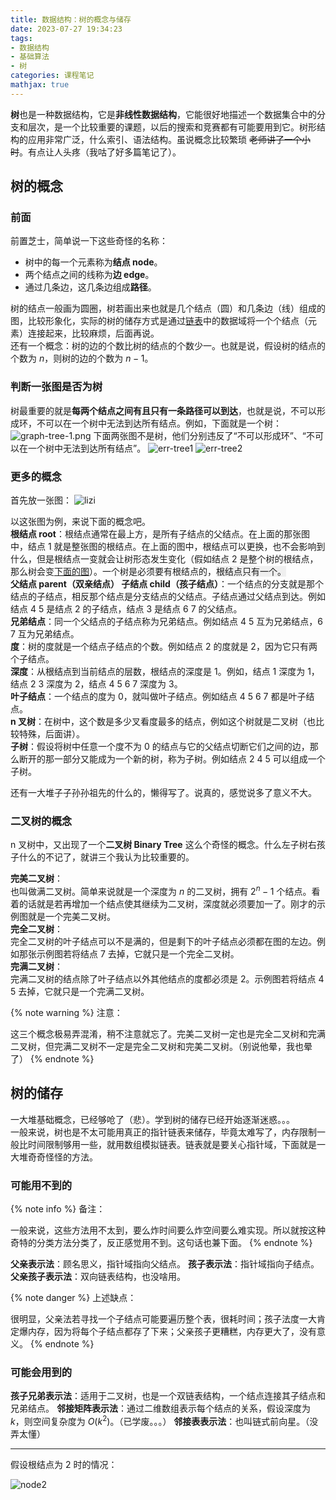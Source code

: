 ```yaml
---
title: 数据结构：树的概念与储存
date: 2023-07-27 19:34:23
tags:
- 数据结构
- 基础算法
- 树
categories: 课程笔记
mathjax: true
---
```


**树**也是一种数据结构，它是**非线性数据结构**，它能很好地描述一个数据集合中的分支和层次，是一个比较重要的课题，以后的搜索和竞赛都有可能要用到它。树形结构的应用非常广泛，什么索引、语法结构。虽说概念比较繁琐 ~~老师讲了一个小时~~。有点让人头疼（我咕了好多篇笔记了）。

## 树的概念
### 前面
前置芝士，简单说一下这些奇怪的名称：
- 树中的每一个元素称为**结点 node**。
- 两个结点之间的线称为**边 edge**。
- 通过几条边，这几条边组成**路径**。

<!--more-->

树的结点一般画为圆圈，树若画出来也就是几个结点（圆）和几条边（线）组成的图，比较形象化，实际的树的储存方式是通过<a href="/posts/lianbiao" style="border-bottom:none;">链表</a>中的数据域将一个个结点（元素）连接起来，比较麻烦，后面再说。  
还有一个概念：树的边的个数比树的结点的个数少一。也就是说，假设树的结点的个数为 $n$，则树的边的个数为 $n-1$。

### 判断一张图是否为树
树最重要的就是**每两个结点之间有且只有一条路径可以到达**，也就是说，不可以形成环，不可以在一个树中无法到达所有结点。例如，下面就是一个树：
![graph-tree-1.png](https://s2.loli.net/2023/12/16/5UZo8kn4QAYD1F9.png)
下面两张图不是树，他们分别违反了“不可以形成环”、“不可以在一个树中无法到达所有结点”。
![err-tree1](https://s2.loli.net/2023/12/16/VgfdiEJmDvSz2OB.png)
![err-tree2](https://s2.loli.net/2023/12/16/SEGpmcFVrNv95w2.png)

### 更多的概念
首先放一张图：
![lizi](https://s2.loli.net/2023/12/16/O51sWLVJvfdu9ai.png)

以这张图为例，来说下面的概念吧。  
**根结点 root**：根结点通常在最上方，是所有子结点的父结点。在上面的那张图中，结点 1 就是整张图的根结点。在上面的图中，根结点可以更换，也不会影响到什么，但是根结点一变就会让树形态发生变化（假如结点 2 是整个树的根结点，那么树会变[下面的图](#tree-root-node2)）。一个树是必须要有根结点的，<span style="background-color:#efefef">根结点只有一个。</span>  
**父结点 parent（双亲结点） 子结点 child（孩子结点）**：一个结点的分支就是那个结点的子结点，相反那个结点是分支结点的父结点。子结点通过父结点到达。例如结点 4 5 是结点 2 的子结点，结点 3 是结点 6 7 的父结点。  
**兄弟结点**：同一个父结点的子结点称为兄弟结点。例如结点 4 5 互为兄弟结点，6 7 互为兄弟结点。  
**度**：树的度就是一个结点子结点的个数。例如结点 2 的度就是 2，因为它只有两个子结点。  
**深度**：从<span style="background-color:#efefef">根结点</span>到当前结点的层数，根结点的深度是 1。例如，结点 1 深度为 1，结点 2 3 深度为 2，结点 4 5 6 7 深度为 3。  
**叶子结点**：一个结点的度为 0，就叫做叶子结点。例如结点 4 5 6 7 都是叶子结点。  
**n 叉树**：在树中，这个数是多少叉看度最多的结点，例如这个树就是二叉树（也比较特殊，后面讲）。  
**子树**：假设将树中任意一个度不为 0 的结点与它的父结点切断它们之间的边，那么断开的那一部分又能成为一个新的树，称为子树。例如结点 2 4 5 可以组成一个子树。

还有一大堆子子孙孙祖先的什么的，懒得写了。说真的，感觉说多了意义不大。

### 二叉树的概念
n 叉树中，又出现了一个**二叉树 Binary Tree** 这么个奇怪的概念。什么左子树右孩子什么的不记了，就讲三个我认为比较重要的。

**完美二叉树**：  
也叫做满二叉树。简单来说就是一个深度为 $n$ 的二叉树，拥有 $2^n - 1$ 个结点。看着的话就是若再增加一个结点使其继续为二叉树，深度就必须要加一了。刚才的示例图就是一个完美二叉树。  
**完全二叉树**：  
完全二叉树的叶子结点可以不是满的，但是剩下的叶子结点必须都在图的左边。例如那张示例图若将结点 7 去掉，它就只是一个完全二叉树。  
**完满二叉树**：  
完满二叉树的结点除了叶子结点以外其他结点的度都必须是 2。示例图若将结点 4 5 去掉，它就只是一个完满二叉树。

{% note warning %}
注意：

这三个概念极易弄混淆，稍不注意就忘了。完美二叉树一定也是完全二叉树和完满二叉树，但完满二叉树不一定是完全二叉树和完美二叉树。（别说他晕，我也晕了）
{% endnote %}

## 树的储存
一大堆基础概念，已经够呛了（悲）。学到树的储存已经开始逐渐迷惑。。。  
一般来说，树也是不太可能用真正的指针链表来储存，毕竟太难写了，内存限制一般比时间限制够用一些，就用数组模拟链表。链表就是要关心指针域，下面就是一大堆奇奇怪怪的方法。

### 可能用不到的
{% note info %}
备注：

一般来说，这些方法用不太到，要么炸时间要么炸空间要么难实现。所以就按这种奇特的分类方法分类了，反正感觉用不到。这句话也兼下面。
{% endnote %}

**父亲表示法**：顾名思义，指针域指向父结点。
**孩子表示法**：指针域指向子结点。
**父亲孩子表示法**：双向链表结构，也没啥用。

{% note danger %}
上述缺点：

很明显，父亲法若寻找一个子结点可能要遍历整个表，很耗时间；孩子法度一大肯定爆内存，因为将每个子结点都存了下来；父亲孩子更糟糕，内存更大了，没有意义。
{% endnote %}

### 可能会用到的
**孩子兄弟表示法**：适用于二叉树，也是一个双链表结构，一个结点连接其子结点和兄弟结点。
**邻接矩阵表示法**：通过二维数组表示每个结点的关系，假设深度为 $k$，则空间复杂度为 $O(k^2)$。（已学废。。。）
**邻接表表示法**：也叫链式前向星。（没弄太懂）

----------

<p id="tree-root-node2">假设根结点为 2 时的情况：</p>

![node2](https://s2.loli.net/2023/12/16/HBYzUod6LN2vQay.png)